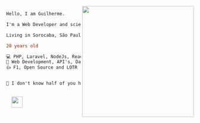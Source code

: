<img align="right" height="300" length="300" src="https://media.giphy.com/media/3og0IPMDS8F3LOCbza/giphy.gif"/>

```diff
Hello, I am Guilherme.

I'm a Web Developer and science enthusiast.

Living in Sorocaba, São Paulo - Brazil.

20 years old

💻 PHP, Laravel, NodeJs, ReactJs, Flutter.
📓 Web Development, API's, Data Analisys, UI and Data visualization.
👍 F1, Open Source and LOTR


🧙 I don't know half of you half as well as I should like; and I like less than half of you half as well as you deserve.
```
<code> 
  <a href="https://www.linkedin.com/in/guilherme-de-alacoc-aquino/" target="_blank"><img height="30" src="https://image.flaticon.com/icons/svg/733/733561.svg"></a>
</code>
